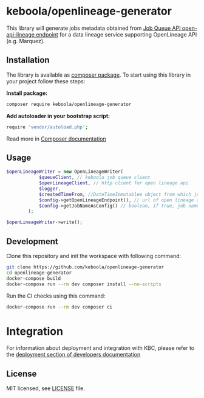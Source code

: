 # keboola/openlineage-generator

This library will generate jobs metadata obtained from [Job Queue API open-api-lineage endpoint](https://app.swaggerhub.com/apis-docs/keboola/job-queue-api/1.2.6#/Jobs/getJobOpenApiLineage) for a data lineage service supporting OpenLineage API (e.g. Marquez).

## Installation

The library is available as [composer package](https://getcomposer.org/doc/00-intro.md#installation-linux-unix-osx).
To start using this library in your project follow these steps:

**Install package:**

```bash
composer require keboola/openlineage-generator
```


**Add autoloader in your bootstrap script:**

```bash
require 'vendor/autoload.php';
```

Read more in [Composer documentation](http://getcomposer.org/doc/01-basic-usage.md)

## Usage

```php
$openLineageWriter = new OpenLineageWriter(
            $queueClient, // keboola job queue client
            $openLineageClient, // http client for open lineage api
            $logger,
            $createdTimeFrom, //DateTimeImmutablee object from which jobs will be imported
            $config->getOpenLineageEndpoint(), // url of open lineage api
            $config->getJobNameAsConfig() // boolean, if true, job name will be used as config name
        );

$openLineageWriter->write();
```

## Development

Clone this repository and init the workspace with following command:

```bash
git clone https://github.com/keboola/openlineage-generator
cd openlineage-generator
docker-compose build
docker-compose run --rm dev composer install --no-scripts
```

Run the CI checks using this command:

```bash
docker-compose run --rm dev composer ci
```

# Integration

For information about deployment and integration with KBC, please refer to the [deployment section of developers documentation](https://developers.keboola.com/extend/component/deployment/)

## License

MIT licensed, see [LICENSE](./LICENSE) file.
